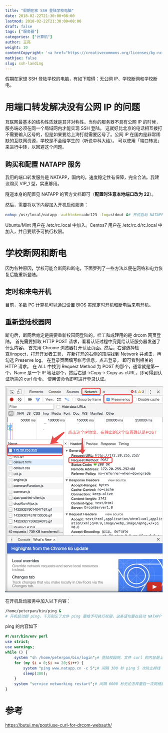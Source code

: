```yaml
---
title: "假期在家 SSH 登陆学校电脑"
date: 2018-02-22T21:30:00+08:00
lastmod: 2018-02-22T21:30:00+08:00
draft: false
tags: ["服务器"]
categories: ["计算机"]
author: 王亮
weight: 10
contentCopyright: '<a href="https://creativecommons.org/licenses/by-nc-sa/4.0/deed.zh" rel="noopener" target="_blank">CC 4.0</a>'
mathjax: false
slug: ssh-landing
---
```


假期在家想 SSH 登陆学校的电脑，有如下障碍：无公网 IP、学校断网和学校断电。

# 用端口转发解决没有公网 IP 的问题

互联网最基本的结构性质就是其非对称性。当你的服务器不具有公网 IP 的时候，服务端必须在同一个局域网内才能实现 SSH 登陆。
这就好比北京的电话相互拨打不需要输入区号的，但是如果要给上海打就需要区号了。公网 IP 在国内是非常稀缺的互联网资源，学校是不会给学生的（听说中科大给）。
可以使用「端口转发」来进行中转，以回避这个问题。

## 购买和配置 NATAPP 服务

我用的端口转发服务是 NATAPP，国内的，速度稳定性有保障，完全合法。我建议购买 VIP_1 型，实惠够用。

隧道本身的配置见 NATAPP 的官方文档即可（**配置时注意本地端口改为 22**）。

然后，需要将以下内容加入开机启动服务：

```bash
nohup /usr/local/natapp -authtoken=abc123 -log=stdout &# 开机启动 NATAPP
```

Ubuntu/Mint 用户在 /etc/rc.local 中加入。Centos7 用户在 /etc/rc.d/rc.local 中加入，并且要赋予可执行权限。

# 学校断网和断电

因为各种原因，学校可能会断网和断电，下面罗列了一些方法以便在网络和电力恢复后能重新登陆。

## 定时和来电开机

目前，多数 PC 计算机可以通过设置 BIOS 实现定时开机和断电后来电开机。

## 重新登陆校园网

断电后，断网后肯定是需要重新校园网登陆的。桂工和成理用的是 drcom 网页登陆。
首先需要抓取 HTTP POST 请求，看看认证过程中究竟给认证服务器发送了什么内容。
首先用 Chrome 浏览器打开认证页面。然后，右键选择检查/inspect，打开开发者工具， 在新打开的右侧的顶端找到 Network 并点击，再勾选 Preserve log。
在登录页面填写帐号信息，点击登录， 即可看到相关的 HTTP 请求。
在 ALL 中找到 Request Method 为 POST 的那个，通常就是第一个，Name 是一个 IP 地址那个，然后右键->Copy-> Copy as cURL，即可得到认证所需的 curl 命令。
使用该命令即可进行登录认证。

![pic](/media/2018041101.png)

在开机启动服务中加入以下内容：

```bash
/home/peterpan/bin/ping &
# 开机启动脚 ping，千万别忘了文件 ping 要给予可执行权限，这条语句要在启动 NATAPP 那条之前
```
ping 的内容如下

```perl
#!/usr/bin/env perl
use strict;
use warnings;
while () {
    system "sh /home/peterpan/bin/login";# 登陆校园网，文件 curl 的内容是上面得到的 curl 命令
    for (my $i = 0;$i <= 20;$i++) {
        system "ping www.natapp.cn -c 5";# 间隔 300 秒 ping 5 次防止掉线
        sleep(300);
    }
    system "service networking restart";# 间隔 6000 秒无论怎样重启一次网络服务
}
```

# 参考

https://butui.me/post/use-curl-for-drcom-webauth/
